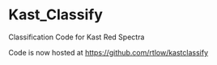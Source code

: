# Kast_Classify
Classification Code for Kast Red Spectra

Code is now hosted at https://github.com/rtlow/kastclassify
